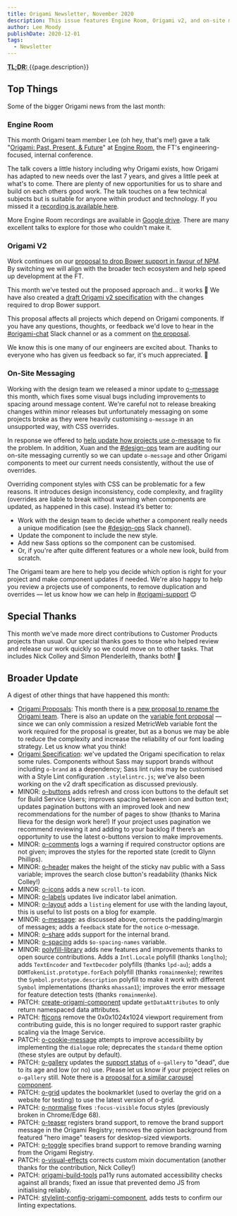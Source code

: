 ```yaml
---
title: Origami Newsletter, November 2020
description: This issue features Engine Room, Origami v2, and on-site messaging bugs.
author: Lee Moody
publishDate: 2020-12-01
tags:
  - Newsletter
---
```


<abbr title="Too long; didn't read">
	<strong>
	TL;DR:
	</strong>
</abbr> {{page.description}}

## Top Things

Some of the bigger Origami news from the last month:

### Engine Room

This month Origami team member Lee (oh hey, that's me!) gave a talk "[Origami: Past, Present, & Future](https://drive.google.com/file/d/1eiVw1-zhMSRy8S-5--xQJeBcYg_j17A6/view)" at [Engine Room](https://sites.google.com/ft.com/engine-room-live/), the FT's engineering-focused, internal conference.

The talk covers a little history including why Origami exists, how Origami has adapted to new needs over the last 7 years, and gives a little peek at what's to come. There are plenty of new opportunities for us to share and build on each others good work. The talk touches on a few technical subjects but is suitable for anyone within product and technology. If you missed it a [recording is available here](https://drive.google.com/file/d/1eiVw1-zhMSRy8S-5--xQJeBcYg_j17A6/view).

More Engine Room recordings are available in [Google drive](https://drive.google.com/drive/folders/1c84vnejFTdDeIK5RGS9BdMOQYEiOGRCl). There are many excellent talks to explore for those who couldn't make it.

### Origami V2

Work continues on our [proposal to drop Bower support in favour of NPM](https://github.com/Financial-Times/origami/pull/86). By switching we will align with the broader tech ecosystem and help speed up development at the FT.

This month we've tested out the proposed approach and... it works 🎉 We have also created a [draft Origami v2 specification](https://github.com/Financial-Times/origami-website/pull/273) with the changes required to drop Bower support.

This proposal affects all projects which depend on Origami components. If you have any questions, thoughts, or feedback we'd love to hear in the [#origami-chat](https://app.slack.com/client/T025C95MN/CSW6B2VAN) Slack channel or as a comment on [the proposal](https://github.com/Financial-Times/origami/pull/86).

We know this is one many of our engineers are excited about. Thanks to everyone who has given us feedback so far, it's much appreciated. 👏

### On-Site Messaging

Working with the design team we released a minor update to [o-message](https://registry.origami.ft.com/components/o-message@4.2.3) this month, which fixes some visual bugs including improvements to spacing around message content. We're careful not to release breaking changes within minor releases but unfortunately messaging on some projects broke as they were heavily customising `o-message` in an unsupported way, with CSS overrides.

In response we offered to [help update how projects use o-message](https://github.com/Financial-Times/next-article/pull/4055) to fix the problem. In addition, Xuan and the [#design-ops](https://app.slack.com/client/T025C95MN/C01481FKWA2) team are auditing our on-site messaging currently so we can update `o-message` and other Origami components to meet our current needs consistently, without the use of overrides.

Overriding component styles with CSS can be problematic for a few reasons. It introduces design inconsistency, code complexity, and fragility (overrides are liable to break without warning when components are updated, as happened in this case). Instead it’s better to:
-  Work with the design team to decide whether a component really needs a unique modification (see the [#design-ops](https://app.slack.com/client/T025C95MN/C01481FKWA2) Slack channel).
- Update the component to include the new style.
- Add new Sass options so the component can be customised.
- Or, if you're after quite different features or a whole new look, build from scratch.

The Origami team are here to help you decide which option is right for your project and make component updates if needed. We're also happy to help you review a projects use of components, to remove duplication and overrides — let us know how we can help in [#origami-support](https://app.slack.com/client/T025C95MN/C02FU5ARJ) 😊

## Special Thanks

This month we've made more direct contributions to Customer Products projects than usual. Our special thanks goes to those who helped review and release our work quickly so we could move on to other tasks. That includes Nick Colley and Simon Plenderleith, thanks both! 🙏

## Broader Update

A digest of other things that have happened this month:

- [Origami Proposals](https://github.com/Financial-Times/origami): This month there is a [new proposal to rename the Origami team](https://github.com/Financial-Times/origami/pull/93). There is also an update on the [variable font proposal](https://github.com/Financial-Times/origami/pull/92) — since we can only commission a resized MetricWeb variable font the work required for the proposal is greater, but as a bonus we may be able to reduce the complexity and increase the reliability of our font loading strategy. Let us know what you think!
- [Origami Specification](https://github.com/Financial-Times/origami-website): we've updated the Origami specification to relax some rules. Components without Sass may support brands without including `o-brand` as a dependency; Sass lint rules may be customised with a Style Lint configuration `.stylelintrc.js`; we've also been working on the v2 draft specification as discussed previously.
- MINOR: [o-buttons](https://github.com/Financial-Times/o-buttons) adds refresh and cross icon buttons to the default set for Build Service Users; improves spacing between icon and button text; updates pagination buttons with an improved look and new recommendations for the number of pages to show (thanks to Marina Ilieva for the design work here!) If your project uses pagination we recommend reviewing it and adding to your backlog if there’s an opportunity to use the latest o-buttons version to make improvements.
- MINOR: [o-comments](https://github.com/Financial-Times/o-comments) logs a warning if required constructor options are not given; improves the styles for the reported state (credit to Glynn Phillips).
- MINOR: [o-header](https://github.com/Financial-Times/o-header) makes the height of the sticky nav public with a Sass variable; improves the search close button's readability (thanks Nick Colley!)
- MINOR: [o-icons](https://github.com/Financial-Times/o-icons) adds a new `scroll-to` icon.
- MINOR: [o-labels](https://github.com/Financial-Times/o-labels) updates live indicator label animation.
- MINOR: [o-layout](https://github.com/Financial-Times/o-layout) adds a `listing` element for use with the landing layout, this is useful to list posts on a blog for example.
- MINOR: [o-message](https://github.com/Financial-Times/o-message): as discussed above, corrects the padding/margin of messages; adds a `feedback` state for the `notice` o-message.
- MINOR: [o-share](https://github.com/Financial-Times/o-share) adds support for the internal brand.
- MINOR: [o-spacing](https://github.com/Financial-Times/o-spacing) adds `$o-spacing-names` variable.
- MINOR: [polyfill-library](https://github.com/Financial-Times/polyfill-library) adds new features and improvements thanks to open source contributions. Adds a `Intl.Locale` polyfill (thanks `longlho`); adds `TextEncoder` and `TextDecoder` polyfills (thanks `lpd-au`); adds a `DOMTokenList.prototype.forEach` polyfill (thanks `romainmenke`); rewrites the `Symbol.prototype.description` polyfill to make it work with different `Symbol` implementations (thanks `mhassan1`); improves the error message for feature detection tests (thanks `romainmenke`).
- PATCH: [create-origami-component](https://github.com/Financial-Times/create-origami-component) update `getDataAttributes` to only return namespaced data attributes.
- PATCH: [fticons](https://github.com/Financial-Times/fticons) remove the 0x0x1024x1024 viewport requirement from contributing guide, this is no longer required to support raster graphic scaling via the Image Service.
- PATCH: [o-cookie-message](https://github.com/Financial-Times/o-cookie-message) attempts to improve accessibility by implementing the `dialogue` role; deprecates the `standard` theme option (these styles are output by default).
- PATCH: [o-gallery](https://github.com/Financial-Times/o-gallery) updates the [support status](https://origami.ft.com/specification/v1/manifest/#supportstatus) of `o-gallery` to "dead", due to its age and low (or no) use. Please let us know if your project relies on `o-gallery` still. Note there is a [proposal for a similar carousel component](https://github.com/Financial-Times/origami/issues/23).
- PATCH: [o-grid](https://github.com/Financial-Times/o-grid) updates the bookmarklet (used to overlay the grid on a website for testing) to use the latest version of o-grid.
- PATCH: [o-normalise](https://github.com/Financial-Times/o-normalise) fixes `:focus-visible` focus styles (previously broken in Chrome/Edge 68).
- PATCH: [o-teaser](https://github.com/Financial-Times/o-teaser) registers brand support, to remove the brand support message in the Origami Registry; removes the opinion background from featured "hero image" teasers for desktop-sized viewports.
- PATCH: [o-toggle](https://github.com/Financial-Times/o-toggle) specifies brand support to remove branding warning from the Origami Registry.
- PATCH: [o-visual-effects](https://github.com/Financial-Times/o-visual-effects) corrects custom mixin documentation (another thanks for the contribution, Nick Colley!)
- PATCH: [origami-build-tools](https://github.com/Financial-Times/origami-build-tools) pa11y runs automated accessibility checks against all brands; fixed an issue that prevented demo JS from initialising reliably.
- PATCH: [stylelint-config-origami-component](https://github.com/Financial-Times/stylelint-config-origami-component), adds tests to confirm our linting expectations.
